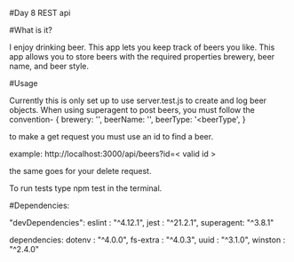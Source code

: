 #Day 8 REST api

#What is it?

I enjoy drinking beer. This app lets you keep track of beers you like.
This app allows you to store beers with the required properties brewery, beer name,
and beer style.

#Usage

Currently this is only set up to use server.test.js to create and log beer objects.
When using superagent to post beers, you must follow the convention-
{
  brewery: '<name>',
  beerName: '<beerName>',
  beerType: '<beerType',
}

to make a get request you must use an id to find a beer.

example:
http://localhost:3000/api/beers?id=< valid id >

the same goes for your delete request.

To run tests type npm test in the terminal.

#Dependencies:

"devDependencies":
   eslint : "^4.12.1",
   jest : "^21.2.1",
   superagent: "^3.8.1"

dependencies:
  dotenv : "^4.0.0",
  fs-extra : "^4.0.3",
  uuid : "^3.1.0",
  winston : "^2.4.0"
